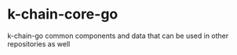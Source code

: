 # k-chain-core-go

k-chain-go common components and data that can be used in other repositories as well

